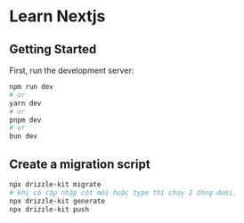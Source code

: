 # Learn Nextjs

## Getting Started

First, run the development server:

```bash
npm run dev
# or
yarn dev
# or
pnpm dev
# or
bun dev
```

## Create a migration script

```sh
npx drizzle-kit migrate
# khi có cập nhập cột mới hoặc type thì chạy 2 dòng dưới.
npx drizzle-kit generate
npx drizzle-kit push
```
